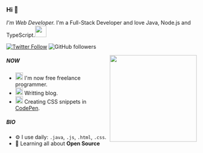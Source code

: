 ### Hi :wave:

<p><em>I'm Web Developer.</em>
 I'm a Full-Stack Developer and love Java, Node.js and TypeScript.<img src="https://media.giphy.com/media/WUlplcMpOCEmTGBtBW/giphy.gif" width="30"></p>

[![Twitter Follow](https://img.shields.io/twitter/follow/kurrow1?label=Follow)](https://twitter.com/intent/follow?screen_name=kurrow1)
![GitHub followers](https://img.shields.io/github/followers/fukugit?label=Follow&style=social)

<img align='right' src="https://media.giphy.com/media/ptqAPgghLtHOa0SLJS/giphy.gif" width="230">

##### NOW

- <img src="https://media.giphy.com/media/VIEEC7Jl1LnxE6ntlF/giphy.gif" width="20"> I'm now free freelance programmer.  
- <img src="https://media.giphy.com/media/YHpmahJgMjxL6S29Au/giphy.gif" width="20"> Writting blog.  
- <img src="https://media.giphy.com/media/26BoCVdjSJOWT0Fpu/giphy.gif" width="20"> Creating CSS snippets in [CodePen](https://codepen.io/fukugit).  


##### BIO

- ⚙️ I use daily: `.java`, `.js`, `.html`, `.css`.
- 🌱 Learning all about **Open Source**
